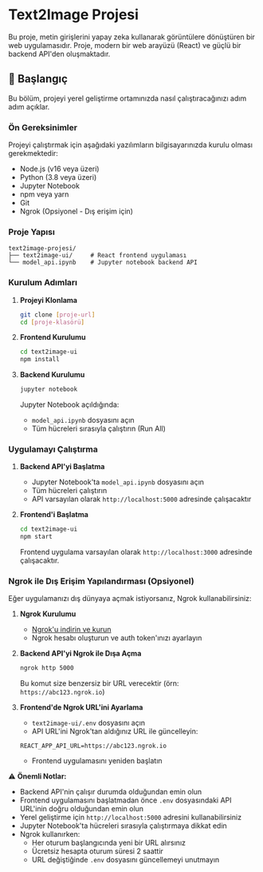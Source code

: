 # Text2Image Projesi

Bu proje, metin girişlerini yapay zeka kullanarak görüntülere dönüştüren bir web uygulamasıdır. Proje, modern bir web arayüzü (React) ve güçlü bir backend API'den oluşmaktadır.

## 🚀 Başlangıç

Bu bölüm, projeyi yerel geliştirme ortamınızda nasıl çalıştıracağınızı adım adım açıklar.

### Ön Gereksinimler

Projeyi çalıştırmak için aşağıdaki yazılımların bilgisayarınızda kurulu olması gerekmektedir:

- Node.js (v16 veya üzeri)
- Python (3.8 veya üzeri)
- Jupyter Notebook
- npm veya yarn
- Git
- Ngrok (Opsiyonel - Dış erişim için)

### Proje Yapısı

```
text2image-projesi/
├── text2image-ui/     # React frontend uygulaması
└── model_api.ipynb    # Jupyter notebook backend API
```

### Kurulum Adımları

1. **Projeyi Klonlama**
   ```bash
   git clone [proje-url]
   cd [proje-klasörü]
   ```

2. **Frontend Kurulumu**
   ```bash
   cd text2image-ui
   npm install
   ```

3. **Backend Kurulumu**
   ```bash
   jupyter notebook
   ```
   Jupyter Notebook açıldığında:
   - `model_api.ipynb` dosyasını açın
   - Tüm hücreleri sırasıyla çalıştırın (Run All)

### Uygulamayı Çalıştırma

1. **Backend API'yi Başlatma**
   - Jupyter Notebook'ta `model_api.ipynb` dosyasını açın
   - Tüm hücreleri çalıştırın
   - API varsayılan olarak `http://localhost:5000` adresinde çalışacaktır

2. **Frontend'i Başlatma**
   ```bash
   cd text2image-ui
   npm start
   ```
   Frontend uygulama varsayılan olarak `http://localhost:3000` adresinde çalışacaktır.

### Ngrok ile Dış Erişim Yapılandırması (Opsiyonel)

Eğer uygulamanızı dış dünyaya açmak istiyorsanız, Ngrok kullanabilirsiniz:

1. **Ngrok Kurulumu**
   - [Ngrok'u indirin ve kurun](https://ngrok.com/download)
   - Ngrok hesabı oluşturun ve auth token'ınızı ayarlayın

2. **Backend API'yi Ngrok ile Dışa Açma**
   ```bash
   ngrok http 5000
   ```
   Bu komut size benzersiz bir URL verecektir (örn: `https://abc123.ngrok.io`)

3. **Frontend'de Ngrok URL'ini Ayarlama**
   - `text2image-ui/.env` dosyasını açın
   - API URL'ini Ngrok'tan aldığınız URL ile güncelleyin:
   ```env
   REACT_APP_API_URL=https://abc123.ngrok.io
   ```
   - Frontend uygulamasını yeniden başlatın

⚠️ **Önemli Notlar:**
- Backend API'nin çalışır durumda olduğundan emin olun
- Frontend uygulamasını başlatmadan önce `.env` dosyasındaki API URL'inin doğru olduğundan emin olun
- Yerel geliştirme için `http://localhost:5000` adresini kullanabilirsiniz
- Jupyter Notebook'ta hücreleri sırasıyla çalıştırmaya dikkat edin
- Ngrok kullanırken:
  - Her oturum başlangıcında yeni bir URL alırsınız
  - Ücretsiz hesapta oturum süresi 2 saattir
  - URL değiştiğinde `.env` dosyasını güncellemeyi unutmayın